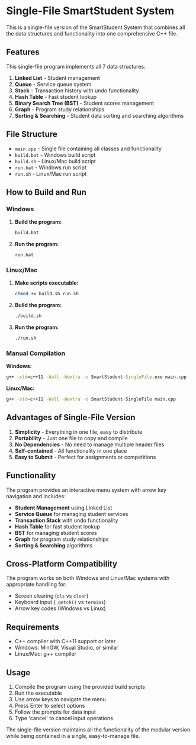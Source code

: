 # Single-File SmartStudent System

This is a single-file version of the SmartStudent System that combines all the data structures and functionality into one comprehensive C++ file.

## Features

This single-file program implements all 7 data structures:

1. **Linked List** - Student management
2. **Queue** - Service queue system
3. **Stack** - Transaction history with undo functionality
4. **Hash Table** - Fast student lookup
5. **Binary Search Tree (BST)** - Student scores management
6. **Graph** - Program study relationships
7. **Sorting & Searching** - Student data sorting and searching algorithms

## File Structure

- `main.cpp` - Single file containing all classes and functionality
- `build.bat` - Windows build script
- `build.sh` - Linux/Mac build script
- `run.bat` - Windows run script
- `run.sh` - Linux/Mac run script

## How to Build and Run

### Windows

1. **Build the program:**

   ```cmd
   build.bat
   ```

2. **Run the program:**
   ```cmd
   run.bat
   ```

### Linux/Mac

1. **Make scripts executable:**

   ```bash
   chmod +x build.sh run.sh
   ```

2. **Build the program:**

   ```bash
   ./build.sh
   ```

3. **Run the program:**
   ```bash
   ./run.sh
   ```

### Manual Compilation

**Windows:**

```cmd
g++ -std=c++11 -Wall -Wextra -o SmartStudent-SingleFile.exe main.cpp
```

**Linux/Mac:**

```bash
g++ -std=c++11 -Wall -Wextra -o SmartStudent-SingleFile main.cpp
```

## Advantages of Single-File Version

1. **Simplicity** - Everything in one file, easy to distribute
2. **Portability** - Just one file to copy and compile
3. **No Dependencies** - No need to manage multiple header files
4. **Self-contained** - All functionality in one place
5. **Easy to Submit** - Perfect for assignments or competitions

## Functionality

The program provides an interactive menu system with arrow key navigation and includes:

- **Student Management** using Linked List
- **Service Queue** for managing student services
- **Transaction Stack** with undo functionality
- **Hash Table** for fast student lookup
- **BST** for managing student scores
- **Graph** for program study relationships
- **Sorting & Searching** algorithms

## Cross-Platform Compatibility

The program works on both Windows and Linux/Mac systems with appropriate handling for:

- Screen clearing (`cls` vs `clear`)
- Keyboard input (`_getch()` vs `termios`)
- Arrow key codes (Windows vs Linux)

## Requirements

- C++ compiler with C++11 support or later
- Windows: MinGW, Visual Studio, or similar
- Linux/Mac: g++ compiler

## Usage

1. Compile the program using the provided build scripts
2. Run the executable
3. Use arrow keys to navigate the menu
4. Press Enter to select options
5. Follow the prompts for data input
6. Type 'cancel' to cancel input operations

The single-file version maintains all the functionality of the modular version while being contained in a single, easy-to-manage file.
